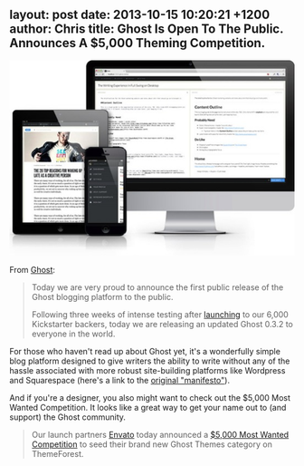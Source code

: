 layout: post
date: 2013-10-15 10:20:21 +1200
author: Chris
title: Ghost Is Open To The Public. Announces A $5,000 Theming Competition.
----

![Ghost Trio](/media/2013-10-15-b193f8cb64ed847dedcb99f743531028_large.jpg)

From [Ghost](http://blog.ghost.org/public-launch/):

> Today we are very proud to announce the first public release of the Ghost blogging platform to the public.
>
>Following three weeks of intense testing after [launching](http://blog.ghost.org/launch/) to our 6,000 Kickstarter backers, today we are releasing an updated Ghost 0.3.2 to everyone in the world.

For those who haven't read up about Ghost yet, it's a wonderfully simple blog platform designed to give writers the ability to write without any of the hassle associated with more robust site-building platforms like Wordpress and Squarespace (here's a link to the [original "manifesto"](http://john.onolan.org/ghost)).

And if you're a designer, you also might want to check out the $5,000 Most Wanted Competition. It looks like a great way to get your name out to (and support) the Ghost community. 

> Our launch partners [Envato](http://envato.com/) today announced a [$5,000 Most Wanted Competition](http://themeforest.net/forums/thread/envatos-most-wanted-5000-for-ghost-themes/110967) to seed their brand new Ghost Themes category on ThemeForest.

<!-- more -->